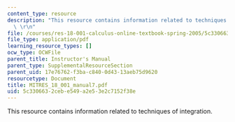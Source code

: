 ```yaml
---
content_type: resource
description: "This resource contains information related to techniques of integration.\
  \ \r\n"
file: /courses/res-18-001-calculus-online-textbook-spring-2005/5c3306632cebe549a2e53e2c7152f38e_MITRES_18_001_manual7.pdf
file_type: application/pdf
learning_resource_types: []
ocw_type: OCWFile
parent_title: Instructor's Manual
parent_type: SupplementalResourceSection
parent_uid: 17e76762-f3ba-c840-0d43-13aeb75d9620
resourcetype: Document
title: MITRES_18_001_manual7.pdf
uid: 5c330663-2ceb-e549-a2e5-3e2c7152f38e
---
```

This resource contains information related to techniques of integration. 


